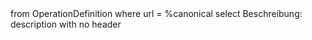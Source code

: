 <fql>
        from
	        OperationDefinition
        where
	        url = %canonical
        select
	        Beschreibung: description
        with
            no header
</fql>